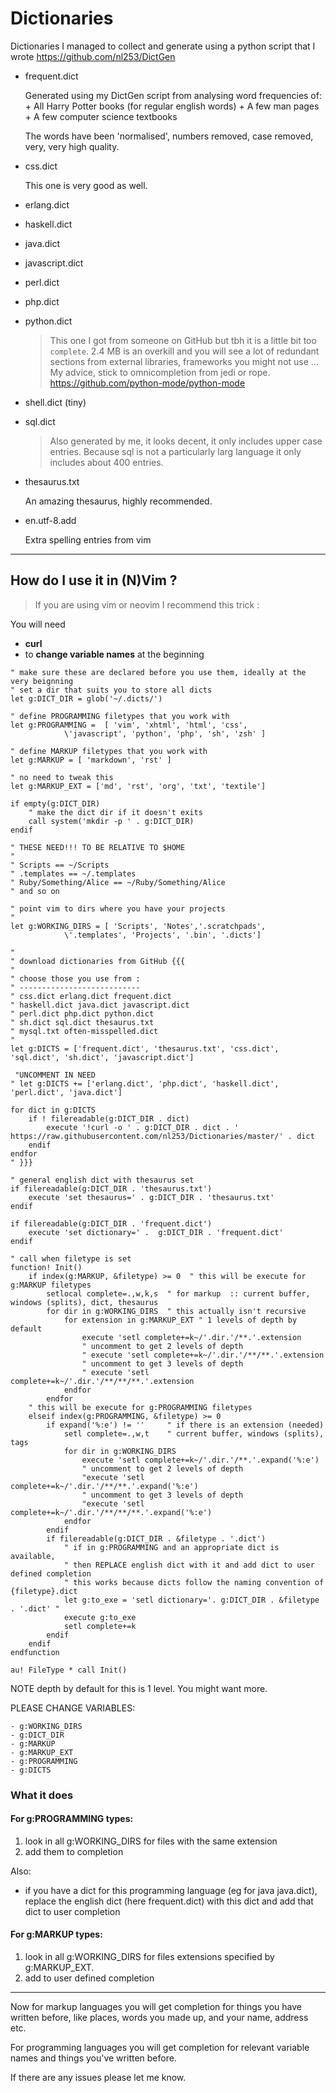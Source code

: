 # Dictionaries

Dictionaries I managed to collect and generate using a python script that I wrote <https://github.com/nl253/DictGen>

-   frequent.dict

      Generated using my DictGen script from analysing word frequencies of:
            + All Harry Potter books (for regular english words)
            + A few man pages
            + A few computer science textbooks

      The words have been 'normalised', numbers removed, case removed, very, very
      high quality.

-   css.dict

      This one is very good as well.

-   erlang.dict

-   haskell.dict

-   java.dict

-   javascript.dict

-   perl.dict

-   php.dict

-   python.dict

    > This one I got from someone on GitHub but tbh it is a little bit too
    > `complete`.  2.4 MB is an overkill and you will see a lot of redundant
    > sections from external libraries, frameworks you might not use ... 
    > My advice, stick to omnicompletion from jedi or rope.
    > https://github.com/python-mode/python-mode

-   shell.dict (tiny)

-   sql.dict

    > Also generated by me, it looks decent, it only includes upper case entries.
    > Because sql is not a particularly larg language it only includes about 400
    > entries.

-   thesaurus.txt

      An amazing thesaurus, highly recommended.

-   en.utf-8.add

      Extra spelling entries from vim

-------------------------------------------------------------------------

## How do I use it in (N)Vim ?

> If you are using vim or neovim I recommend this trick : 

You will need
- **curl**
- to **change variable names** at the beginning

```vim
" make sure these are declared before you use them, ideally at the very beignning
" set a dir that suits you to store all dicts
let g:DICT_DIR = glob('~/.dicts/')

" define PROGRAMMING filetypes that you work with 
let g:PROGRAMMING =  [ 'vim', 'xhtml', 'html', 'css',
            \'javascript', 'python', 'php', 'sh', 'zsh' ]

" define MARKUP filetypes that you work with 
let g:MARKUP = [ 'markdown', 'rst' ]

" no need to tweak this 
let g:MARKUP_EXT = ['md', 'rst', 'org', 'txt', 'textile'] 

if empty(g:DICT_DIR)
    " make the dict dir if it doesn't exits
    call system('mkdir -p ' . g:DICT_DIR)
endif

" THESE NEED!!! TO BE RELATIVE TO $HOME
"
" Scripts == ~/Scripts
" .templates == ~/.templates
" Ruby/Something/Alice == ~/Ruby/Something/Alice
" and so on

" point vim to dirs where you have your projects
"
let g:WORKING_DIRS = [ 'Scripts', 'Notes','.scratchpads', 
            \'.templates', 'Projects', '.bin', '.dicts']

"
" download dictionaries from GitHub {{{
"
" choose those you use from :
" ---------------------------
" css.dict erlang.dict frequent.dict
" haskell.dict java.dict javascript.dict 
" perl.dict php.dict python.dict
" sh.dict sql.dict thesaurus.txt
" mysql.txt often-misspelled.dict
"
let g:DICTS = ['frequent.dict', 'thesaurus.txt', 'css.dict', 'sql.dict', 'sh.dict', 'javascript.dict']

 "UNCOMMENT IN NEED
" let g:DICTS += ['erlang.dict', 'php.dict', 'haskell.dict', 'perl.dict', 'java.dict'] 

for dict in g:DICTS
    if ! filereadable(g:DICT_DIR . dict)
        execute '!curl -o ' . g:DICT_DIR . dict . ' https://raw.githubusercontent.com/nl253/Dictionaries/master/' . dict
    endif
endfor
" }}}

" general english dict with thesaurus set
if filereadable(g:DICT_DIR . 'thesaurus.txt')
    execute 'set thesaurus=' . g:DICT_DIR . 'thesaurus.txt'
endif

if filereadable(g:DICT_DIR . 'frequent.dict')
    execute 'set dictionary=' .  g:DICT_DIR . 'frequent.dict'
endif

" call when filetype is set 
function! Init()
    if index(g:MARKUP, &filetype) >= 0  " this will be execute for g:MARKUP filetypes 
        setlocal complete=.,w,k,s  " for markup  :: current buffer, windows (splits), dict, thesaurus
        for dir in g:WORKING_DIRS  " this actually isn't recursive 
            for extension in g:MARKUP_EXT " 1 levels of depth by default
                execute 'setl complete+=k~/'.dir.'/**.'.extension
                " uncomment to get 2 levels of depth
                " execute 'setl complete+=k~/'.dir.'/**/**.'.extension  
                " uncomment to get 3 levels of depth
                " execute 'setl complete+=k~/'.dir.'/**/**/**.'.extension  
            endfor
        endfor
    " this will be execute for g:PROGRAMMING filetypes
    elseif index(g:PROGRAMMING, &filetype) >= 0                             
        if expand('%:e') != ''     " if there is an extension (needed)
            setl complete=.,w,t    " current buffer, windows (splits), tags
            for dir in g:WORKING_DIRS
                execute 'setl complete+=k~/'.dir.'/**.'.expand('%:e')
                " uncomment to get 2 levels of depth
                "execute 'setl complete+=k~/'.dir.'/**/**.'.expand('%:e')
                " uncomment to get 3 levels of depth
                "execute 'setl complete+=k~/'.dir.'/**/**/**.'.expand('%:e')
            endfor
        endif
        if filereadable(g:DICT_DIR . &filetype . '.dict')                       
            " if in g:PROGRAMMING and an appropriate dict is available, 
            " then REPLACE english dict with it and add dict to user defined completion 
            " this works because dicts follow the naming convention of {filetype}.dict
            let g:to_exe = 'setl dictionary='. g:DICT_DIR . &filetype . '.dict' " 
            execute g:to_exe                                                    
            setl complete+=k
        endif
    endif
endfunction

au! FileType * call Init()
```

NOTE depth by default for this is 1 level. You might want more.

PLEASE CHANGE VARIABLES:

    - g:WORKING_DIRS
    - g:DICT_DIR
    - g:MARKUP
    - g:MARKUP_EXT 
    - g:PROGRAMMING
    - g:DICTS 
    
### What it does 

#### For g:PROGRAMMING types:
1. look in all g:WORKING_DIRS for files with the same extension 
2. add them to completion 

Also:
- if you have a dict for this programming language (eg for java java.dict),
  replace the english dict (here frequent.dict) with this dict and add that
  dict to user completion

#### For g:MARKUP types:
1. look in all g:WORKING_DIRS for files extensions specified by g:MARKUP_EXT.
2. add to user defined completion 

----------------------------------------------------------------------------------------------

Now for markup languages you will get completion for things you have written before, like places,
words you made up, and your name, address etc. 

For programming languages you will get completion for relevant variable names and things you've written before.

If there are any issues please let me know.

